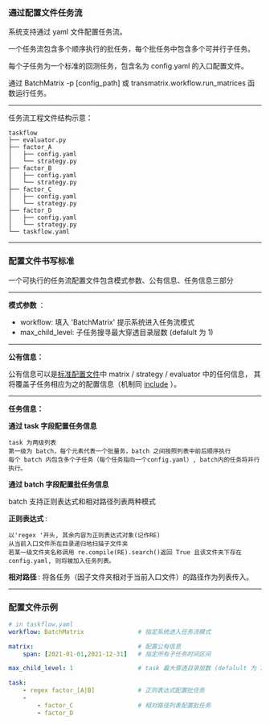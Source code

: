 
### 通过配置文件任务流

系统支持通过 yaml 文件配置任务流。

一个任务流包含多个顺序执行的批任务，每个批任务中包含多个可并行子任务。

每个子任务为一个标准的回测任务，包含名为 config.yaml 的入口配置文件。

通过 BatchMatrix -p [config_path] 或 transmatrix.workflow.run_matrices 函数运行任务。

---

任务流工程文件结构示意：
```
taskflow
├── evaluator.py
├── factor_A
│   ├── config.yaml
│   └── strategy.py
├── factor_B
│   ├── config.yaml
│   └── strategy.py
├── factor_C
│   ├── config.yaml
│   └── strategy.py
├── factor_D
│   ├── config.yaml
│   └── strategy.py
└── taskflow.yaml
```
---

### 配置文件书写标准

一个可执行的任务流配置文件包含模式参数、公有信息、任务信息三部分

---

<b> 模式参数 </b> ：
- workflow: 填入 'BatchMatrix' 提示系统进入任务流模式
- max_child_level: 子任务搜寻最大穿透目录层数 (defalult 为 1)

---

<b> 公有信息：</b>

公有信息可以是[标准配置文件](6_参数配置/configer.md)中 matrix / strategy / evaluator 中的任何信息，
其将覆盖子任务相应为之的配置信息（机制同 [include](6_参数配置/configer.md#引用其他配置文件) ）。


---

<b> 任务信息：</b>

<b> 通过 task 字段配置任务信息 </b>
```
task 为两级列表
第一级为 batch，每个元素代表一个批量务，batch 之间按照列表中前后顺序执行
每个 batch 内包含多个子任务（每个任务指向一个config.yaml）, batch内的任务将并行执行。
```


<b> 通过 batch 字段配置批任务信息 </b>

batch 支持正则表达式和相对路径列表两种模式


<b> 正则表达式 </b>:
```
以'regex '开头, 其余内容为正则表达式对象(记作RE)
从当前入口文件所在目录递归地扫描子文件夹
若某一级文件夹名称调用 re.compile(RE).search()返回 True 且该文件夹下存在 config.yaml, 则将被加入任务列表。
```

<b> 相对路径 </b>: 将各任务（因子文件夹相对于当前入口文件）的路径作为列表传入。


---

### 配置文件示例

```yaml
# in taskflow.yaml             
workflow: BatchMatrix               # 指定系统进入任务流模式

matrix:                             # 配置公有信息
    span: [2021-01-01,2021-12-31]   # 指定所有子任务时间区间

max_child_level: 1                  # task 最大穿透目录层数 (defalult 为 1)

task:
    - regex factor_[A|B]            # 正则表达式配置批任务
    - 
        - factor_C                  # 相对路径列表配置批任务
        - factor_D
```


